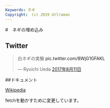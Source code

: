 ```yaml
---
Keywords: ネギ
Copyright:　(c) 2019 Utlraman
---
```


#　ネギの埋め込み

## Twitter

<blockquote class="twitter-tweet" data-lang="ja"><p lang="ja" dir="ltr">白ネギの実験
<a herf="https://t.co/8WjG1GFAKL">pic.twitter.com/8WjG1GFAKL</a></p>&mdash; Ryuichi Ueda  
<a href="https://twitter.com/ryuichiueda/status/89581278354563072">2017年8月11日</a></blockquote>
<script async src="//platform.twitter.com/widgets.js" charset="utf-8"></script>

##ドキュメント

[Wikipedia](https://ja.wikipedia.org/wiki/%E3%83%8D%E3%82%AE)

fetchを動かすために変更しています。
